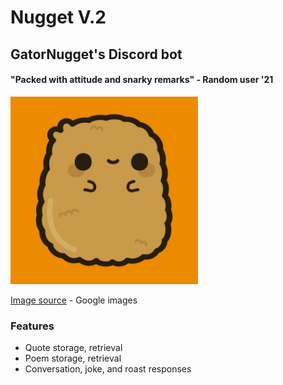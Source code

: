 # Nugget V.2
## GatorNugget's Discord bot
#### "Packed with attitude and snarky remarks" - Random user '21

<img src="https://github.com/nitinramadoss/nuggetv2bot/blob/main/assets/nuggetbot.jpg" alt="profile" width="300"/>

[Image source](https://www.google.com/url?sa=i&url=https%3A%2F%2Fwww.pinterest.com%2Fpin%2F682858362233399196%2F&psig=AOvVaw0hQxTtM9mpX1OzfoWI4UhQ&ust=1626066059669000&source=images&cd=vfe&ved=0CAoQjRxqFwoTCICnsaGe2vECFQAAAAAdAAAAABAJ) - Google images

### Features
* Quote storage, retrieval 
* Poem storage, retrieval
* Conversation, joke, and roast responses
